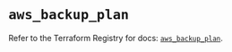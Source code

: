 # `aws_backup_plan`

Refer to the Terraform Registry for docs: [`aws_backup_plan`](https://registry.terraform.io/providers/hashicorp/aws/5.59.0/docs/resources/backup_plan).
